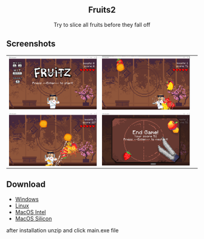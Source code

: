 <h2 align="center">Fruits2</h2>

<p align="center">Try to slice all fruits before they fall off</p>


## Screenshots


| | | |
|-|-|-|
|![menu](/shots/menu.png)|![game](/shots/game.png)|
|![boost](/shots/boost.png)|![pause](/shots/Screenshot_1.png)|


## Download

- [Windows](https://github.com/adiletto64/fruits2/releases/download/master/fruits-windows-.zip)
- [Linux](https://github.com/adiletto64/fruits2/releases/download/master/fruits-linux-.zip)
- [MacOS Intel](https://github.com/adiletto64/fruits2/releases/download/master/fruits-macOS-intel-.dmg)
- [MacOS Silicon](https://github.com/adiletto64/fruits2/releases/download/master/fruits-macOS-apple-silicon-.dmg)

after installation unzip and click main.exe file
